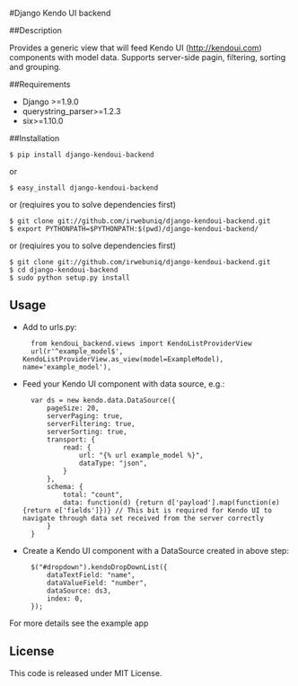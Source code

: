 #Django Kendo UI backend

##Description

Provides a generic view that will feed Kendo UI (http://kendoui.com) components with model data. Supports server-side pagin, filtering, sorting and grouping.

##Requirements

* Django >=1.9.0
* querystring_parser>=1.2.3
* six>=1.10.0


##Installation

    $ pip install django-kendoui-backend

or

    $ easy_install django-kendoui-backend

or (reqiuires you to solve dependencies first)

    $ git clone git://github.com/irwebuniq/django-kendoui-backend.git
    $ export PYTHONPATH=$PYTHONPATH:$(pwd)/django-kendoui-backend/


or (reqiuires you to solve dependencies first)

    $ git clone git://github.com/irwebuniq/django-kendoui-backend.git
    $ cd django-kendoui-backend
    $ sudo python setup.py install

## Usage

* Add to urls.py:

        from kendoui_backend.views import KendoListProviderView
        url(r'^example_model$', KendoListProviderView.as_view(model=ExampleModel), name='example_model'),


* Feed your Kendo UI component with data source, e.g.:


        var ds = new kendo.data.DataSource({
            pageSize: 20,
            serverPaging: true,
            serverFiltering: true,
            serverSorting: true,
            transport: {
                read: {
                    url: "{% url example_model %}",
                    dataType: "json",
                }
            },
            schema: {
                total: "count",
                data: function(d) {return d['payload'].map(function(e) {return e['fields']})} // This bit is required for Kendo UI to navigate through data set received from the server correctly
            }
        }


* Create a Kendo UI component with a DataSource created in above step:


        $("#dropdown").kendoDropDownList({
            dataTextField: "name",
            dataValueField: "number",
            dataSource: ds3,
            index: 0,
        });



For more details see the example app

## License
This code is released under MIT License.
